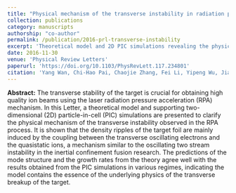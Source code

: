 ```yaml
---
title: "Physical mechanism of the transverse instability in radiation pressure ion acceleration"
collection: publications
category: manuscripts
authorship: "co-author"
permalink: /publication/2016-prl-transverse-instability
excerpt: 'Theoretical model and 2D PIC simulations revealing the physical mechanism behind transverse instability in radiation pressure ion acceleration, analogous to oscillating two-stream instability in ICF research.'
date: 2016-11-30
venue: 'Physical Review Letters'
paperurl: 'https://doi.org/10.1103/PhysRevLett.117.234801'
citation: 'Yang Wan, Chi-Hao Pai, Chaojie Zhang, Fei Li, Yipeng Wu, Jianfei Hua, Wei Lu, Yuqiu Gu, Luis O. Silva, Chan Joshi, Warren B. Mori, "Physical mechanism of the transverse instability in radiation pressure ion acceleration," <i>Phys. Rev. Lett.</i> 117, 234801 (2016).'
---
```


**Abstract:** The transverse stability of the target is crucial for obtaining high quality ion beams using the laser radiation pressure acceleration (RPA) mechanism. In this Letter, a theoretical model and supporting two-dimensional (2D) particle-in-cell (PIC) simulations are presented to clarify the physical mechanism of the transverse instability observed in the RPA process. It is shown that the density ripples of the target foil are mainly induced by the coupling between the transverse oscillating electrons and the quasistatic ions, a mechanism similar to the oscillating two stream instability in the inertial confinement fusion research. The predictions of the mode structure and the growth rates from the theory agree well with the results obtained from the PIC simulations in various regimes, indicating the model contains the essence of the underlying physics of the transverse breakup of the target.
